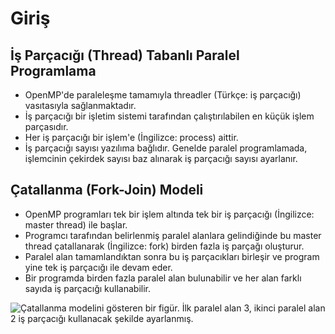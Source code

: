 # Giriş

## İş Parçacığı (Thread) Tabanlı Paralel Programlama

-	OpenMP'de paraleleşme tamamıyla threadler (Türkçe: iş parçacığı) vasıtasıyla sağlanmaktadır.
- İş parçacığı bir işletim sistemi tarafından çalıştırılabilen en küçük işlem parçasıdır.
- Her iş parçacığı bir işlem'e (İngilizce: process) aittir.
- İş parçacığı sayısı yazılıma bağlıdır. Genelde paralel programlamada, işlemcinin çekirdek sayısı baz alınarak iş parçacığı sayısı ayarlanır.

## Çatallanma (Fork-Join) Modeli

- OpenMP programları tek bir işlem altında tek bir iş parçacığı (İngilizce: master thread) ile başlar.
- Programcı tarafından belirlenmiş paralel alanlara gelindiğinde bu	master thread çatallanarak (İngilizce: fork) birden fazla iş parçağı oluşturur.
- Paralel alan tamamlandıktan sonra bu iş parçacıkları birleşir ve program yine tek iş parçacığı ile devam eder.
- Bir programda birden fazla paralel alan bulunabilir ve her alan farklı sayıda iş parçacığı kullanabilir.

![Çatallanma modelini gösteren bir figür. İlk paralel alan 3, ikinci paralel alan 2 iş parçacığı kullanacak şekilde ayarlanmış.]("../images/fork_join.png")


